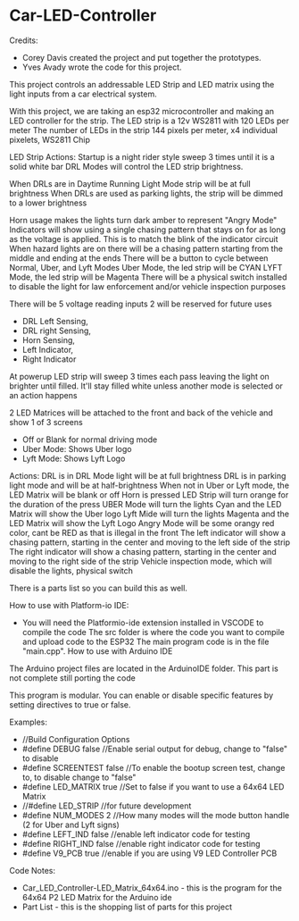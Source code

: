 ﻿# Car-LED-Controller

Credits:
  - Corey Davis created the project and put together the prototypes.
  - Yves Avady wrote the code for this project.

This project controls an addressable LED Strip and LED matrix using the light inputs from a car electrical system.

With this project, we are taking an esp32 microcontroller and making an LED controller for the strip. 
The LED strip is a 12v WS2811 with 120 LEDs per meter
The number of LEDs in the strip 144 pixels per meter, x4 individual pixelets, WS2811 Chip 

LED Strip Actions:
Startup is a night rider style sweep 3 times until it is a solid white bar
DRL Modes will control the LED strip brightness.

  When DRLs are in Daytime Running Light Mode strip will be at full brightness
  When DRLs are used as parking lights, the strip will be dimmed to a lower brightness
  
Horn usage makes the lights turn dark amber to represent "Angry Mode"
Indicators will show using a single chasing pattern that stays on for as long as the voltage is applied. This is to match the blink of the indicator circuit
When hazard lights are on there will be a chasing pattern starting from the middle and ending at the ends
There will be a button to cycle between Normal, Uber, and Lyft Modes
Uber Mode, the led strip will be CYAN
LYFT Mode, the led strip will be Magenta
There will be a physical switch installed to disable the light for law enforcement and/or vehicle inspection purposes

There will be 5 voltage reading inputs 2 will be reserved for future uses

  - DRL Left Sensing,
  - DRL right Sensing,
  - Horn Sensing,
  - Left Indicator,
  - Right Indicator


At powerup LED strip will sweep 3 times each pass leaving the light on brighter until filled.
It'll stay filled white unless another mode is selected or an action happens

2 LED Matrices will be attached to the front and back of the vehicle and show 1 of 3 screens
  - Off or Blank for normal driving mode
  - Uber Mode: Shows Uber logo
  - Lyft Mode: Shows Lyft Logo

Actions:
DRL is in DRL Mode light will be at full brightness
DRL is in parking light mode and will be at half-brightness
When not in Uber or Lyft mode, the LED Matrix will be blank or off
Horn is pressed LED Strip will turn orange for the duration of the press
UBER Mode will turn the lights Cyan and the LED Matrix will show the Uber logo
Lyft Mide will turn the lights Magenta and the LED Matrix will show the Lyft Logo
Angry Mode will be some orangy red color, cant be RED as that is illegal in the front
The left indicator will show a chasing pattern, starting in the center and moving to the left side of the strip
The right indicator will show a chasing pattern, starting in the center and moving to the right side of the strip
Vehicle inspection mode, which will disable the lights, physical switch

There is a parts list so you can build this as well.

How to use with Platform-io IDE:

- You will need the Platformio-ide extension installed in VSCODE to compile the code
The src folder is where the code you want to compile and upload code to the ESP32
The main program code is in the file "main.cpp".
How to use with Arduino IDE


The Arduino project files are located in the ArduinoIDE folder. This part is not complete still porting the code

This program is modular. You can enable or disable specific features by setting directives to true or false.

Examples:
  - //Build Configuration Options
  -   #define DEBUG false       //Enable serial output for debug, change to "false" to disable
  -   #define SCREENTEST false  //To enable the bootup screen test, change to, to disable change to "false"
  -   #define LED_MATRIX true   //Set to false if you want to use a 64x64 LED Matrix
  - //#define LED_STRIP         //for future development
  -   #define NUM_MODES 2       //How many modes will the mode button handle (2 for Uber and Lyft signs)
  -   #define LEFT_IND false    //enable left indicator code for testing
  -   #define RIGHT_IND false   //enable right indicator code for testing
  -   #define V9_PCB true       //enable if you are using V9 LED Controller PCB

Code Notes:
- Car_LED_Controller-LED_Matrix_64x64.ino - this is the program for the 64x64 P2 LED Matrix for the Arduino ide
- Part List - this is the shopping list of parts for this project


